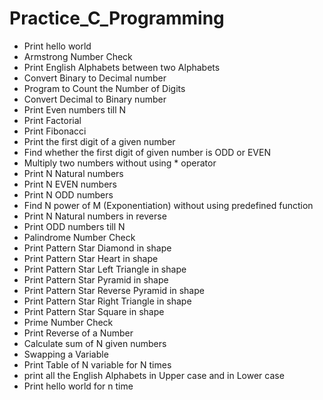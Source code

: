 # Practice_C_Programming

- Print hello world
- Armstrong Number Check 
- Print English Alphabets between two Alphabets
- Convert Binary to Decimal number
- Program to Count the Number of Digits
- Convert Decimal to Binary number
- Print Even numbers till N
- Print Factorial 
- Print Fibonacci 
- Print the first digit of a given number
- Find whether the first digit of given number is ODD or EVEN
- Multiply two numbers without using * operator
- Print N Natural numbers
- Print N EVEN numbers
- Print N ODD numbers
- Find N power of M (Exponentiation) without using predefined function
- Print N Natural numbers in reverse
- Print ODD numbers till N
- Palindrome Number Check 
- Print Pattern Star Diamond in shape
- Print Pattern Star Heart in shape
- Print Pattern Star Left Triangle in shape
- Print Pattern Star Pyramid in shape
- Print Pattern Star Reverse Pyramid in shape
- Print Pattern Star Right Triangle in shape
- Print Pattern Star Square in shape
- Prime Number Check 
- Print Reverse of a Number
- Calculate sum of N given numbers
- Swapping a Variable
- Print Table of N variable for N times
- print all the English Alphabets in Upper case and in Lower case
- Print hello world for n time

